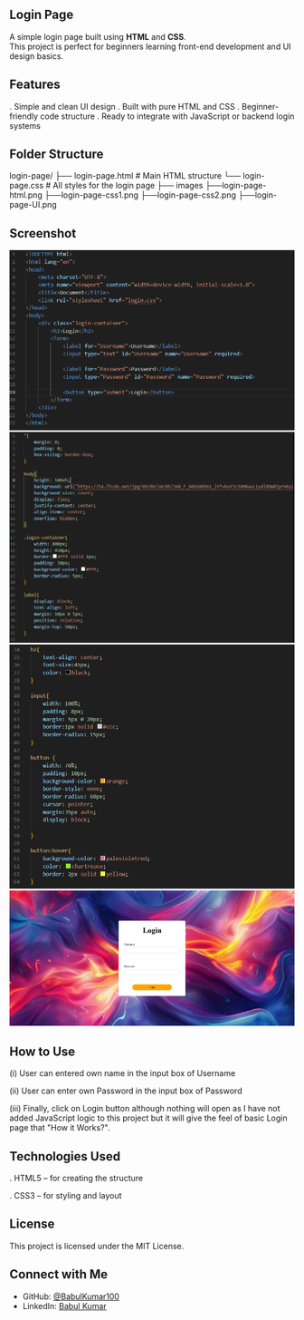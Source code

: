 
## Login Page

A simple login page built using **HTML** and **CSS**.  
This project is perfect for beginners learning front-end development and UI design basics.

##  Features

.  Simple and clean UI design
.  Built with pure HTML and CSS
.  Beginner-friendly code structure
.  Ready to integrate with JavaScript or backend login systems

##  Folder Structure

login-page/
├── login-page.html # Main HTML structure
└── login-page.css # All styles for the login page
├── images
      ├──login-page-html.png
      ├──login-page-css1.png
      ├──login-page-css2.png
      ├──login-page-UI.png
      
##  Screenshot

![Screenshot](https://github.com/BabulKumar100/login-page/blob/498ec593ca3a39c0b1491cd4dbd7886a2081fb65/login-preview%201.png)
![Screenshot](https://github.com/BabulKumar100/login-page/blob/498ec593ca3a39c0b1491cd4dbd7886a2081fb65/login-preview%202.png)
![Screenshot](https://github.com/BabulKumar100/login-page/blob/498ec593ca3a39c0b1491cd4dbd7886a2081fb65/login-preview%203.png)
![screenshot](https://github.com/BabulKumar100/login-page/blob/a2de423ad06c4fda99f7d4f0dc99e0398d167951/login-page-UI.png)

## How to Use

(i) User can entered own name in the input box of Username

(ii) User can enter own Password in the input box of Password

(iii) Finally, click on Login button although nothing will open as I have not added JavaScript logic to this project  but it will give the feel of basic Login page that "How it Works?".


 ## Technologies Used

. HTML5 – for creating the structure

. CSS3 – for styling and layout

## License
This project is licensed under the MIT License.

## Connect with Me

- GitHub: [@BabulKumar100](https://github.com/BabulKumar100)
- LinkedIn: [Babul Kumar](https://www.linkedin.com/in/babulkumar100)






